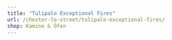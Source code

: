 ```yaml
---
title: "Tulipalo Exceptional Fires"
url: /chester-le-street/tulipalo-exceptional-fires/
shop: Kamine & Öfen
---
```


